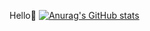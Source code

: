 Hello💪
[![Anurag's GitHub stats](https://github-readme-stats.vercel.app/api?username=ququ0755)](https://github.com/anuraghazra/github-readme-stats)
